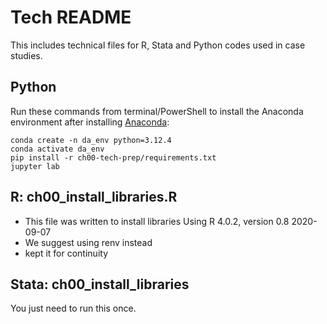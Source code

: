 # Tech README

This includes technical files for R, Stata and Python codes used in case studies.

## Python
Run these commands from terminal/PowerShell to install the Anaconda environment after installing [Anaconda](https://www.anaconda.com/download):


```
conda create -n da_env python=3.12.4
conda activate da_env
pip install -r ch00-tech-prep/requirements.txt
jupyter lab
```

## R: ch00_install_libraries.R
* This file was written to install libraries  Using R 4.0.2, version 0.8 2020-09-07
* We suggest using renv instead
* kept it for continuity

## Stata: ch00_install_libraries
You just need to run this once. 
